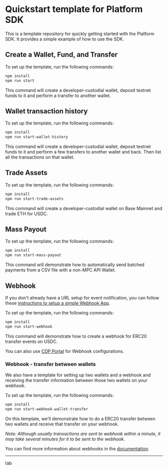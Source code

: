 # Quickstart template for Platform SDK

This is a template repository for quickly getting started with the Platform SDK. It provides a simple example of how to use the SDK.

## Create a Wallet, Fund, and Transfer

To set up the template, run the following commands:

```bash
npm install
npm run start
```

This command will create a developer-custodial wallet, deposit testnet funds to it and perform a transfer to another wallet.

## Wallet transaction history

To set up the template, run the following commands:

```bash
npm install
npm run start-wallet-history
```

This command will create a developer-custodial wallet, deposit testnet funds to it and perform a few transfers to another wallet and back. Then list all the transactions on that wallet.

## Trade Assets

To set up the template, run the following commands:

```bash
npm install
npm run start-trade-assets
```

This command will create a developer-custodial wallet on Base Mainnet and trade ETH for USDC.

## Mass Payout

To set up the template, run the following commands:

```bash
npm install
npm run start-mass-payout
```

This command will demonstrate how to automatically send batched payments from a CSV file with a non-MPC API Wallet.

## Webhook

If you don't already have a URL setup for event notification,
you can follow these [instructions to setup a simple Webhook App](./webhook/README.md).

To set up the template, run the following commands:

```bash
npm install
npm run start-webhook
```

This command will demonstrate how to create a webhook for ERC20 transfer events on USDC.

You can also use [CDP Portal](https://portal.cdp.coinbase.com/products/webhooks) for Webhook configurations.

### Webhook - transfer between wallets

We also have a template for setting up two wallets and a webhook and receiving the transfer information between those two wallets on your webhook.

To set up the template, run the following commands:

```bash
npm install
npm run start-webhook-wallet-transfer
```

On this template, we'll demonstrate how to do a ERC20 transfer between two wallets and receive that transfer on your webhook.

_Note: Although usually transactions are sent to webhook within a minute, it may take several minutes for it to be sent to the webhook._

You can find more information about webhooks in the [documentation](https://docs.cdp.coinbase.com/onchain-data/docs/webhooks).

_____________________
tab

